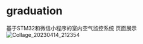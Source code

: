 # graduation
基于STM32和微信小程序的室内空气监控系统
页面展示
![Collage_20230414_212354](https://github.com/wzcwrq/graduation/assets/136157243/85c06ab8-bb83-4762-b908-e332b7f43080)

